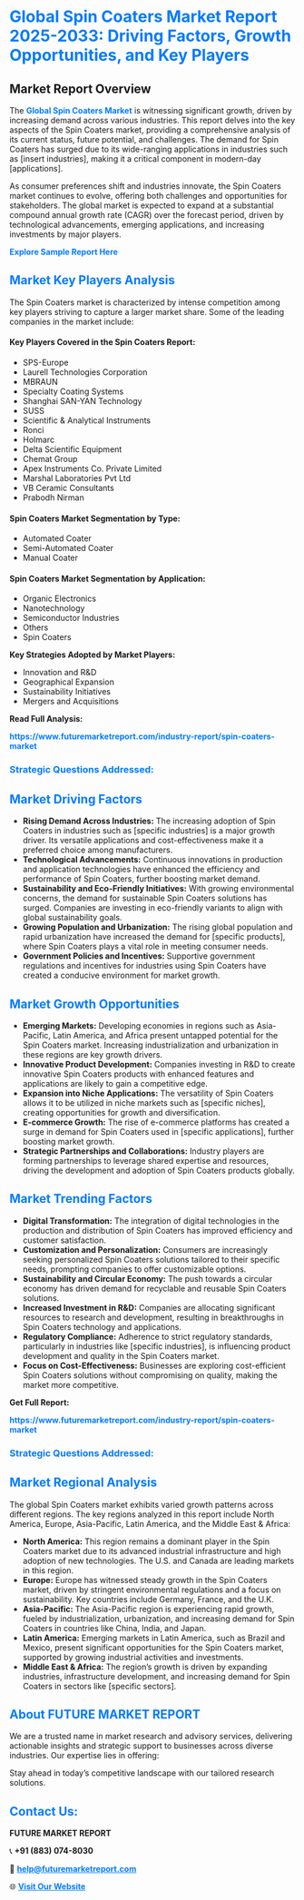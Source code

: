 <h1 style="color: #007BFF;">Global Spin Coaters Market Report 2025-2033: Driving Factors, Growth Opportunities, and Key Players</h1>

<section id="overview">
<h2>Market Report Overview</h2>
<p>The <a href="https://www.futuremarketreport.com/industry-report/spin-coaters-market" style="color: #007BFF; text-decoration: none;"><strong>Global Spin Coaters Market</strong></a> is witnessing significant growth, driven by increasing demand across various industries. This report delves into the key aspects of the Spin Coaters market, providing a comprehensive analysis of its current status, future potential, and challenges. The demand for Spin Coaters has surged due to its wide-ranging applications in industries such as [insert industries], making it a critical component in modern-day [applications].</p>
<p>As consumer preferences shift and industries innovate, the Spin Coaters market continues to evolve, offering both challenges and opportunities for stakeholders. The global market is expected to expand at a substantial compound annual growth rate (CAGR) over the forecast period, driven by technological advancements, emerging applications, and increasing investments by major players.</p>
</section>

<section id="overview">
<p><a href="https://www.futuremarketreport.com/request-sample/reportId=128225" style="color: #007BFF; text-decoration: none;"><strong>Explore Sample Report Here</strong></a></p>
</section>

<section id="key-players">
<h2 style="color: #007BFF;">Market Key Players Analysis</h2>
<p>The Spin Coaters market is characterized by intense competition among key players striving to capture a larger market share. Some of the leading companies in the market include:</p>
<h4>Key Players Covered in the Spin Coaters Report:</h4>
<ul><li>SPS-Europe</li><li>Laurell Technologies Corporation</li><li>MBRAUN</li><li>Specialty Coating Systems</li><li>Shanghai SAN-YAN Technology</li><li>SUSS</li><li>Scientific &amp; Analytical Instruments</li><li>Ronci</li><li>Holmarc</li><li>Delta Scientific Equipment</li><li>Chemat Group</li><li>Apex Instruments Co. Private Limited</li><li>Marshal Laboratories Pvt Ltd</li><li>VB Ceramic Consultants</li><li>Prabodh Nirman</li></ul>
<h4>Spin Coaters Market Segmentation by Type:</h4>
<ul><li>Automated Coater</li><li>Semi-Automated Coater</li><li>Manual Coater</li></ul>

<h4>Spin Coaters Market Segmentation by Application:</h4>
<ul><li>Organic Electronics</li><li>Nanotechnology</li><li>Semiconductor Industries</li><li>Others</li><li>Spin Coaters</li></ul>
<p><strong>Key Strategies Adopted by Market Players:</strong></p>
<ul>
<li>Innovation and R&D</li>
<li>Geographical Expansion</li>
<li>Sustainability Initiatives</li>
<li>Mergers and Acquisitions</li>
</ul>
</section>

<section>
<p><strong>Read Full Analysis: </strong></p><a href="https://www.futuremarketreport.com/industry-report/spin-coaters-market" style="color: #007BFF; text-decoration: none;"><strong>https://www.futuremarketreport.com/industry-report/spin-coaters-market</strong></a>
<h3 style="color: #007BFF;">Strategic Questions Addressed:</h3>
</section>

<section id="driving-factors">
<h2 style="color: #007BFF;">Market Driving Factors</h2>
<ul>
<li><strong>Rising Demand Across Industries:</strong> The increasing adoption of Spin Coaters in industries such as [specific industries] is a major growth driver. Its versatile applications and cost-effectiveness make it a preferred choice among manufacturers.</li>
<li><strong>Technological Advancements:</strong> Continuous innovations in production and application technologies have enhanced the efficiency and performance of Spin Coaters, further boosting market demand.</li>
<li><strong>Sustainability and Eco-Friendly Initiatives:</strong> With growing environmental concerns, the demand for sustainable Spin Coaters solutions has surged. Companies are investing in eco-friendly variants to align with global sustainability goals.</li>
<li><strong>Growing Population and Urbanization:</strong> The rising global population and rapid urbanization have increased the demand for [specific products], where Spin Coaters plays a vital role in meeting consumer needs.</li>
<li><strong>Government Policies and Incentives:</strong> Supportive government regulations and incentives for industries using Spin Coaters have created a conducive environment for market growth.</li>
</ul>
</section>

<section id="growth-opportunities">
<h2 style="color: #007BFF;">Market Growth Opportunities</h2>
<ul>
<li><strong>Emerging Markets:</strong> Developing economies in regions such as Asia-Pacific, Latin America, and Africa present untapped potential for the Spin Coaters market. Increasing industrialization and urbanization in these regions are key growth drivers.</li>
<li><strong>Innovative Product Development:</strong> Companies investing in R&D to create innovative Spin Coaters products with enhanced features and applications are likely to gain a competitive edge.</li>
<li><strong>Expansion into Niche Applications:</strong> The versatility of Spin Coaters allows it to be utilized in niche markets such as [specific niches], creating opportunities for growth and diversification.</li>
<li><strong>E-commerce Growth:</strong> The rise of e-commerce platforms has created a surge in demand for Spin Coaters used in [specific applications], further boosting market growth.</li>
<li><strong>Strategic Partnerships and Collaborations:</strong> Industry players are forming partnerships to leverage shared expertise and resources, driving the development and adoption of Spin Coaters products globally.</li>
</ul>
</section>

<section id="trending-factors">
<h2 style="color: #007BFF;">Market Trending Factors</h2>
<ul>
<li><strong>Digital Transformation:</strong> The integration of digital technologies in the production and distribution of Spin Coaters has improved efficiency and customer satisfaction.</li>
<li><strong>Customization and Personalization:</strong> Consumers are increasingly seeking personalized Spin Coaters solutions tailored to their specific needs, prompting companies to offer customizable options.</li>
<li><strong>Sustainability and Circular Economy:</strong> The push towards a circular economy has driven demand for recyclable and reusable Spin Coaters solutions.</li>
<li><strong>Increased Investment in R&D:</strong> Companies are allocating significant resources to research and development, resulting in breakthroughs in Spin Coaters technology and applications.</li>
<li><strong>Regulatory Compliance:</strong> Adherence to strict regulatory standards, particularly in industries like [specific industries], is influencing product development and quality in the Spin Coaters market.</li>
<li><strong>Focus on Cost-Effectiveness:</strong> Businesses are exploring cost-efficient Spin Coaters solutions without compromising on quality, making the market more competitive.</li>
</ul>
</section>

<section>
<p><strong>Get Full Report: </strong></p><a href="https://www.futuremarketreport.com/industry-report/spin-coaters-market" style="color: #007BFF; text-decoration: none;"><strong>https://www.futuremarketreport.com/industry-report/spin-coaters-market</strong></a>
<h3 style="color: #007BFF;">Strategic Questions Addressed:</h3>
</section>


<section id="regional-analysis">
<h2 style="color: #007BFF;">Market Regional Analysis</h2>
<p>The global Spin Coaters market exhibits varied growth patterns across different regions. The key regions analyzed in this report include North America, Europe, Asia-Pacific, Latin America, and the Middle East & Africa:</p>
<ul>
<li><strong>North America:</strong> This region remains a dominant player in the Spin Coaters market due to its advanced industrial infrastructure and high adoption of new technologies. The U.S. and Canada are leading markets in this region.</li>
<li><strong>Europe:</strong> Europe has witnessed steady growth in the Spin Coaters market, driven by stringent environmental regulations and a focus on sustainability. Key countries include Germany, France, and the U.K.</li>
<li><strong>Asia-Pacific:</strong> The Asia-Pacific region is experiencing rapid growth, fueled by industrialization, urbanization, and increasing demand for Spin Coaters in countries like China, India, and Japan.</li>
<li><strong>Latin America:</strong> Emerging markets in Latin America, such as Brazil and Mexico, present significant opportunities for the Spin Coaters market, supported by growing industrial activities and investments.</li>
<li><strong>Middle East & Africa:</strong> The region’s growth is driven by expanding industries, infrastructure development, and increasing demand for Spin Coaters in sectors like [specific sectors].</li>
</ul>
</section>

<footer>
<h2 style="color: #007BFF;">About FUTURE MARKET REPORT</h2>
<p>We are a trusted name in market research and advisory services, delivering actionable insights and strategic support to businesses across diverse industries. Our expertise lies in offering:</p>

<p>Stay ahead in today’s competitive landscape with our tailored research solutions.</p>

<h2 style="color: #007BFF;">Contact Us:</h2>
<p><strong>FUTURE MARKET REPORT</strong></p>
<p>📞 <strong>+91 (883) 074-8030</strong></p>
<p>📧 <strong><a href="mailto:help@futuremarketreport.com" style="color: #007BFF;">help@futuremarketreport.com</a></strong></p>
<p>🌐 <strong><a href="https://www.futuremarketreport.com/" style="color: #007BFF;">Visit Our Website</a></strong></p>
</footer>
